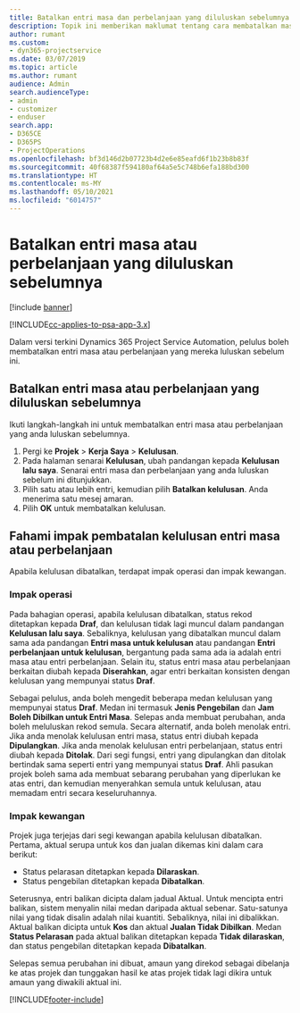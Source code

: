 ```yaml
---
title: Batalkan entri masa dan perbelanjaan yang diluluskan sebelumnya
description: Topik ini memberikan maklumat tentang cara membatalkan masa projek diluluskan dan transaksi perbelanjaan.
author: rumant
ms.custom:
- dyn365-projectservice
ms.date: 03/07/2019
ms.topic: article
ms.author: rumant
audience: Admin
search.audienceType:
- admin
- customizer
- enduser
search.app:
- D365CE
- D365PS
- ProjectOperations
ms.openlocfilehash: bf3d146d2b07723b4d2e6e85eafd6f1b23b8b83f
ms.sourcegitcommit: 40f68387f594180af64a5e5c748b6efa188bd300
ms.translationtype: HT
ms.contentlocale: ms-MY
ms.lasthandoff: 05/10/2021
ms.locfileid: "6014757"
---
```

# <a name="cancel-previously-approved-time-or-expense-entries"></a>Batalkan entri masa atau perbelanjaan yang diluluskan sebelumnya

[!include [banner](../includes/psa-now-project-operations.md)]

[!INCLUDE[cc-applies-to-psa-app-3.x](../includes/cc-applies-to-psa-app-3x.md)]

Dalam versi terkini Dynamics 365 Project Service Automation, pelulus boleh membatalkan entri masa atau perbelanjaan yang mereka luluskan sebelum ini.

## <a name="cancel-a-previously-approved-time-or-expense-entry"></a>Batalkan entri masa atau perbelanjaan yang diluluskan sebelumnya

Ikuti langkah-langkah ini untuk membatalkan entri masa atau perbelanjaan yang anda luluskan sebelumnya.

1. Pergi ke **Projek** \> **Kerja Saya** \> **Kelulusan**.
2. Pada halaman senarai **Kelulusan**, ubah pandangan kepada **Kelulusan lalu saya**. Senarai entri masa dan perbelanjaan yang anda luluskan sebelum ini ditunjukkan.
3. Pilih satu atau lebih entri, kemudian pilih **Batalkan kelulusan**. Anda menerima satu mesej amaran.
4. Pilih **OK** untuk membatalkan kelulusan.

## <a name="understand-the-impact-of-canceling-a-time-or-expense-entry-approval"></a>Fahami impak pembatalan kelulusan entri masa atau perbelanjaan

Apabila kelulusan dibatalkan, terdapat impak operasi dan impak kewangan.

### <a name="operational-impact"></a>Impak operasi

Pada bahagian operasi, apabila kelulusan dibatalkan, status rekod ditetapkan kepada **Draf**, dan kelulusan tidak lagi muncul dalam pandangan **Kelulusan lalu saya**. Sebaliknya, kelulusan yang dibatalkan muncul dalam sama ada pandangan **Entri masa untuk kelulusan** atau pandangan **Entri perbelanjaan untuk kelulusan**, bergantung pada sama ada ia adalah entri masa atau entri perbelanjaan. Selain itu, status entri masa atau perbelanjaan berkaitan diubah kepada **Diserahkan**, agar entri berkaitan konsisten dengan kelulusan yang mempunyai status **Draf**.

Sebagai pelulus, anda boleh mengedit beberapa medan kelulusan yang mempunyai status **Draf**. Medan ini termasuk **Jenis Pengebilan** dan **Jam Boleh Dibilkan untuk Entri Masa**. Selepas anda membuat perubahan, anda boleh meluluskan rekod semula. Secara alternatif, anda boleh menolak entri. Jika anda menolak kelulusan entri masa, status entri diubah kepada **Dipulangkan**. Jika anda menolak kelulusan entri perbelanjaan, status entri diubah kepada **Ditolak**. Dari segi fungsi, entri yang dipulangkan dan ditolak bertindak sama seperti entri yang mempunyai status **Draf**. Ahli pasukan projek boleh sama ada membuat sebarang perubahan yang diperlukan ke atas entri, dan kemudian menyerahkan semula untuk kelulusan, atau memadam entri secara keseluruhannya.

### <a name="financial-impact"></a>Impak kewangan

Projek juga terjejas dari segi kewangan apabila kelulusan dibatalkan. Pertama, aktual serupa untuk kos dan jualan dikemas kini dalam cara berikut:

- Status pelarasan ditetapkan kepada **Dilaraskan**.
- Status pengebilan ditetapkan kepada **Dibatalkan**.

Seterusnya, entri balikan dicipta dalam jadual Aktual. Untuk mencipta entri balikan, sistem menyalin nilai medan daripada aktual sebenar. Satu-satunya nilai yang tidak disalin adalah nilai kuantiti. Sebaliknya, nilai ini dibalikkan. Aktual balikan dicipta untuk **Kos** dan aktual **Jualan Tidak Dibilkan**. Medan **Status Pelarasan** pada aktual balikan ditetapkan kepada **Tidak dilaraskan**, dan status pengebilan ditetapkan kepada **Dibatalkan**.

Selepas semua perubahan ini dibuat, amaun yang direkod sebagai dibelanja ke atas projek dan tunggakan hasil ke atas projek tidak lagi dikira untuk amaun yang diwakili aktual ini.


[!INCLUDE[footer-include](../includes/footer-banner.md)]